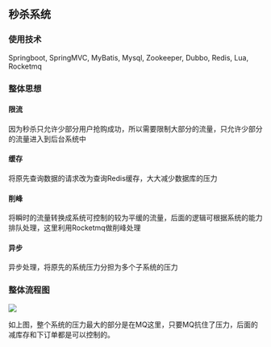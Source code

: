 ## 秒杀系统

### 使用技术
Springboot, SpringMVC, MyBatis, Mysql, Zookeeper, Dubbo, Redis, Lua, Rocketmq

### 整体思想

#### 限流
因为秒杀只允许少部分用户抢购成功，所以需要限制大部分的流量，只允许少部分的流量进入到后台系统中

#### 缓存
将原先查询数据的请求改为查询Redis缓存，大大减少数据库的压力

#### 削峰
将瞬时的流量转换成系统可控制的较为平缓的流量，后面的逻辑可根据系统的能力排队处理，这里利用Rocketmq做削峰处理

#### 异步
异步处理，将原先的系统压力分担为多个子系统的压力


### 整体流程图
![](https://github.com/Weiwf/seconds-kill/blob/master/file/pic/%E6%B5%81%E7%A8%8B.jpg)

如上图，整个系统的压力最大的部分是在MQ这里，只要MQ抗住了压力，后面的减库存和下订单都是可以控制的。


